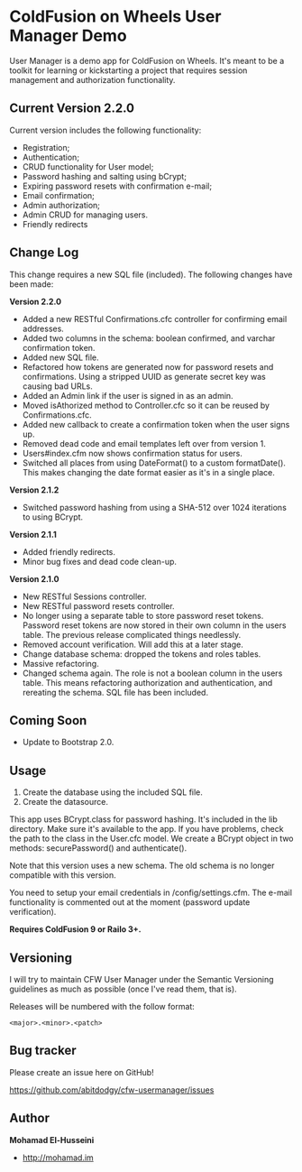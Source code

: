 ColdFusion on Wheels User Manager Demo
======================================

User Manager is a demo app for ColdFusion on Wheels. It's meant to be a toolkit for learning or kickstarting a project that requires session management and authorization functionality.


Current Version 2.2.0
---------------------

Current version includes the following functionality:

* Registration;
* Authentication;
* CRUD functionality for User model;
* Password hashing and salting using bCrypt;
* Expiring password resets with confirmation e-mail;
* Email confirmation;
* Admin authorization;
* Admin CRUD for managing users.
* Friendly redirects

Change Log
----------

This change requires a new SQL file (included). The following changes have been made:

**Version 2.2.0**
* Added a new RESTful Confirmations.cfc controller for confirming email addresses.
* Added two columns in the schema: boolean confirmed, and varchar confirmation token.
* Added new SQL file.
* Refactored how tokens are generated now for password resets and confirmations. Using a stripped UUID as generate secret key was causing bad URLs.
* Added an Admin link if the user is signed in as an admin.
* Moved isAthorized method to Controller.cfc so it can be reused by Confirmations.cfc.
* Added new callback to create a confirmation token when the user signs up.
* Removed dead code and email templates left over from version 1.
* Users#index.cfm now shows confirmation status for users.
* Switched all places from using DateFormat() to a custom formatDate(). This makes changing the date format easier as it's in a single place.


**Version 2.1.2**
* Switched password hashing from using a SHA-512 over 1024 iterations to using BCrypt.

**Version 2.1.1**
* Added friendly redirects.
* Minor bug fixes and dead code clean-up.

**Version 2.1.0**
* New RESTful Sessions controller.
* New RESTful password resets controller.
* No longer using a separate table to store password reset tokens. Password reset tokens are now stored in their own column in the users table. The previous release complicated things needlessly.
* Removed account verification. Will add this at a later stage.
* Change database schema: dropped the tokens and roles tables.
* Massive refactoring.
* Changed schema again. The role is not a boolean column in the users table. This means refactoring authorization and authentication, and rereating the schema. SQL file has been included.

Coming Soon
-----------

* Update to Bootstrap 2.0.

Usage
-----

1. Create the database using the included SQL file.
2. Create the datasource.

This app uses BCrypt.class for password hashing. It's included in the lib directory. Make sure it's available to the app. If you have problems, check the path to the class in the User.cfc model. We create a BCrypt object in two methods: securePassword() and authenticate().

Note that this version uses a new schema. The old schema is no longer compatible with this version.

You need to setup your email credentials in /config/settings.cfm. The e-mail functionality is commented out at the moment (password update verification).

**Requires ColdFusion 9 or Railo 3+.**


Versioning
----------

I will try to maintain CFW User Manager under the Semantic Versioning guidelines as much as possible (once I've read them, that is).

Releases will be numbered with the follow format:

`<major>.<minor>.<patch>`

Bug tracker
-----------

Please create an issue here on GitHub!

https://github.com/abitdodgy/cfw-usermanager/issues


Author
-------

**Mohamad El-Husseini**

+ http://mohamad.im